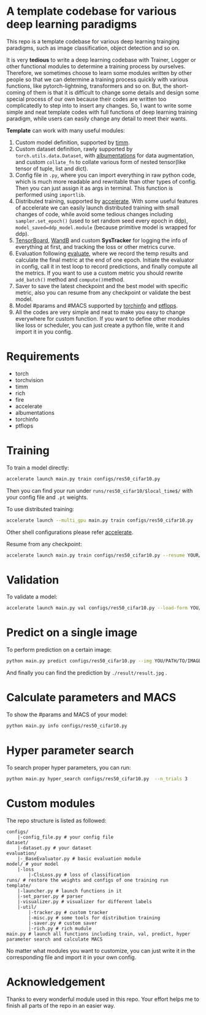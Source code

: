 # A template codebase for various deep learning paradigms

This repo is a template codebase for various deep learning trainging paradigms, such as image classification, object
detection and so on. 

It is very **tedious** to write a deep learning codebase with Trainer, Logger or other functional modules to determine a training process by ourselves. Therefore,  we sometimes choose to learn some modules written by other people so that we can determine a training process quickly with various functions, like pytorch-lightning, transformers and so on. But, the short-coming of them is that it is difficult to change some details and design some special process of our own because their codes are written too complicatedly to step into to insert any changes. So, I want to write some simple and neat template codes with full functions of deep learning training paradigm, while users can easily change any detail to meet their wants.

**Template** can work with many useful modules:

1. Custom model definition, supported by [timm](https://github.com/huggingface/pytorch-image-models).
2. Custom dataset definition, rawly supported by `torch.utils.data.Dataset`, with [albumentations](https://albumentations.ai/docs/) for data augmentation, and custom `collate_fn` to collate various form of nested tensor(like tensor of tuple, list and dict).
3. Config file in `.py`, where you can import everything in raw python code, which is much more readable and rewritable than other types of config. Then you can just assign it as args in terminal.  This function is performed using `importlib`.
4. Distributed training, supported by [accelerate](https://huggingface.co/docs/accelerate/index). With some useful features of accelerate we can easily launch distributed training with small changes of code, while avoid some tedious changes including `sampler.set_epoch()` (used to set random seed every epoch in ddp), `model_saved=ddp_model.module` (because primitive model is wrapped for ddp).
5. [TensorBoard](https://www.tensorflow.org/tensorboard), [WandB](https://wandb.ai/site) and custom **SysTracker** for logging the info of everything at first, and tracking the loss or other metrics curve.
6. Evaluation following [evaluate](https://huggingface.co/docs/evaluate/index), where we record the temp results and calculate the final metric at the end of one epoch. Initiate the evaluator in config, call it in test loop to record predictions, and finally compute all the metrics. If you want to use a custom metric you should rewrite `add_batch()` method and `compute()`method.
7. Saver to save the latest checkpoint and the best model with specific metric, also you can resume from any checkpoint or validate the best model.
8. Model #params and #MACS supported by [torchinfo](https://github.com/TylerYep/torchinfo) and [ptflops](https://github.com/LukasHedegaard/ptflops).
9. All the codes are very simple and neat to make you easy to change everywhere for custom function. If you want to define other modules like loss or scheduler, you can just create a python file, write it and import it in you config.

# Requirements

- torch
- torchvision
- timm
- rich
- fire
- accelerate
- albumentations
- torchinfo
- ptflops

# Training

To train a model directly:

```sh
accelerate launch main.py train configs/res50_cifar10.py
```

Then you can find your run under `runs/res50_cifar10/$local_time$/` with your config file and `.pt` weights.

To use distributed training:

```sh
accelerate launch --multi_gpu main.py train configs/res50_cifar10.py
```

Other shell configurations please refer [accelerate](https://huggingface.co/docs/accelerate/index).

Resume from any checkpoint:
```sh
accelerate launch main.py train configs/res50_cifar10.py --resume YOUR/CHECKPOINT/FOLDER/PATH
```

# Validation
To validate a model:
```sh
accelerate launch main.py val configs/res50_cifar10.py --load-form YOU/PATH/TO/WEIGHTS.pt
```
# Predict on a single image

To perform prediction on a certain image:

```sh
python main.py predict configs/res50_cifar10.py --img YOU/PATH/TO/IMAGE.jpg --load-form YOU/PATH/TO/WEIGHTS.pt
```

And finally you can find the prediction by `./result/result.jpg` .

# Calculate parameters and MACS

To show the #params and MACS of your model:

```sh
python main.py info configs/res50_cifar10.py
```



# Hyper parameter search

To search proper hyper parameters, you can run:

```sh
python main.py hyper_search configs/res50_cifar10.py  --n_trials 3
```



# Custom modules

The repo structure is listed as followed:

```
configs/
	|-config_file.py # your config file
dataset/
	|-dataset.py # your dataset 
evaluation/
	|-_BaseEvaluator.py # basic evaluation module
model/ # your model
	|-loss
	    |-ClsLoss.py # loss of classification
runs/ # restore the weights and configs of one training run
template/
	|-launcher.py # launch functions in it
	|-set_parser.py # parser
	|-visualizer.py # visualizer for different labels
	|-util/
	    |-tracker.py # custom tracker
	    |-misc.py # some tools for distribution training
	    |-saver.py # custom saver
	    |-rich.py # rich mudule
main.py # launch all functions including train, val, predict, hyper parameter search and calculate MACS
```

No matter what modules you want to customize, you can just write it in the corresponding file and import it in your own config.


# Acknowledgement
Thanks to every wonderful module used in this repo. Your effort helps me to finish all parts of the repo in an easier way.